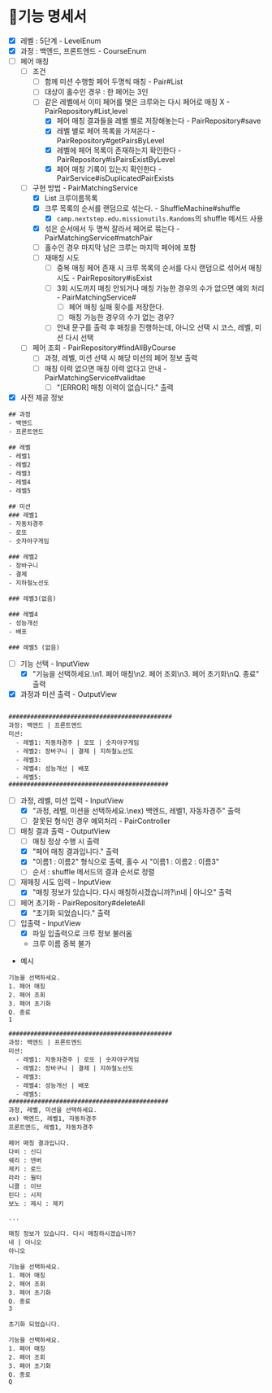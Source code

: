 # 🚀기능 명세서

- [x] 레벨 : 5단계 - LevelEnum
- [x] 과정 : 백엔드, 프론트엔드 - CourseEnum
- [ ] 페어 매칭 
  - [ ] 조건
    - [ ] 함께 미션 수행할 페어 두명씩 매칭 - Pair#List<Crew>
    - [ ] 대상이 홀수인 경우 : 한 페어는 3인
    - [ ] 같은 레벨에서 이미 페어를 맺은 크루와는 다시 페어로 매칭 X - PairRepository#List<Pair>,level
      - [x] 페어 매칭 결과들을 레벨 별로 저장해놓는다 - PairRepository#save
      - [x] 레벨 별로 페어 목록을 가져온다 - PairRepository#getPairsByLevel
      - [x] 레벨에 페어 목록이 존재하는지 확인한다 - PairRepository#isPairsExistByLevel
      - [x] 페어 매칭 기록이 있는지 확인한다 - PairService#isDuplicatedPairExists
  - [ ] 구현 방법 - PairMatchingService
    - [x] List<String> 크루이름목록
    - [x] 크루 목록의 순서를 랜덤으로 섞는다. - ShuffleMachine#shuffle
      - [x] `camp.nextstep.edu.missionutils.Randoms`의 shuffle 메서드 사용
    - [x] 섞은 순서에서 두 명씩 잘라서 페어로 묶는다 - PairMatchingService#matchPair
    - [ ] 홀수인 경우 마지막 남은 크루는 마지막 페어에 포함
    - [ ] 재매칭 시도
      - [ ] 중복 매칭 페어 존재 시 크루 목록의 순서를 다시 랜덤으로 섞어서 매칭 시도 - PairRepository#isExist
      - [ ] 3회 시도까지 매칭 안되거나 매칭 가능한 경우의 수가 없으면 예외 처리 - PairMatchingService#
        - [ ] 페어 매칭 실패 횟수를 저장한다.
        - [ ] 매칭 가능한 경우의 수가 없는 경우?
      - [ ] 안내 문구를 출력 후 매칭을 진행하는데, 아니오 선택 시 코스, 레벨, 미션 다시 선택
  - [ ] 페어 조회  - PairRepository#findAllByCourse
    - [ ] 과정, 레벨, 미션 선택 시 해당 미션의 페어 정보 출력
    - [ ] 매칭 이력 없으면 매칭 이력 없다고 안내 - PairMatchingService#validtae
      - [ ] "[ERROR] 매칭 이력이 없습니다." 출력
- [x] 사전 제공 정보
```
## 과정
- 백엔드
- 프론트엔드

## 레벨
- 레벨1
- 레벨2
- 레벨3
- 레벨4
- 레벨5

## 미션
### 레벨1
- 자동차경주
- 로또
- 숫자야구게임

### 레벨2
- 장바구니
- 결제
- 지하철노선도

### 레벨3(없음)

### 레벨4
- 성능개선
- 배포

### 레벨5 (없음)
```
- [ ] 기능 선택 - InputView
  - [x] "기능을 선택하세요.\n1. 페어 매칭\n2. 페어 조회\n3. 페어 초기화\nQ. 종료" 출력
- [x] 과정과 미션 출력 - OutputView
```

#############################################
과정: 백엔드 | 프론트엔드
미션:
  - 레벨1: 자동차경주 | 로또 | 숫자야구게임
  - 레벨2: 장바구니 | 결제 | 지하철노선도
  - 레벨3: 
  - 레벨4: 성능개선 | 배포
  - 레벨5: 
############################################
```
- [ ] 과정, 레벨, 미션 입력 - InputView
  - [x] "과정, 레벨, 미션을 선택하세요.\nex) 백엔드, 레벨1, 자동차경주" 출력
  - [ ] 잘못된 형식인 경우 예외처리 - PairController
- [ ] 매칭 결과 출력 - OutputView
  - [ ] 매칭 정상 수행 시 출력
  - [x] "페어 매칭 결과입니다." 출력
  - [x] "이름1 : 이름2" 형식으로 출력, 홀수 시 "이름1 : 이름2 : 이름3"
  - [ ] 순서 : shuffle 메서드의 결과 순서로 정렬
- [ ] 재매칭 시도 입력 - InputView
  - [x] "매칭 정보가 있습니다. 다시 매칭하시겠습니까?\n네 | 아니오" 출력
- [ ] 페어 초기화 - PairRepository#deleteAll
  - [x] "초기화 되었습니다." 출력
- [ ] 입출력 - InputView
  - [x] 파일 입출력으로 크루 정보 불러옴
  - 크루 이름 중복 불가

- 예시
```
기능을 선택하세요.
1. 페어 매칭
2. 페어 조회
3. 페어 초기화
Q. 종료
1

#############################################
과정: 백엔드 | 프론트엔드
미션:
  - 레벨1: 자동차경주 | 로또 | 숫자야구게임
  - 레벨2: 장바구니 | 결제 | 지하철노선도
  - 레벨3: 
  - 레벨4: 성능개선 | 배포
  - 레벨5: 
############################################
과정, 레벨, 미션을 선택하세요.
ex) 백엔드, 레벨1, 자동차경주
프론트엔드, 레벨1, 자동차경주

페어 매칭 결과입니다.
다비 : 신디
쉐리 : 덴버
제키 : 로드
라라 : 윌터
니콜 : 이브
린다 : 시저
보노 : 제시 : 제키

...

매칭 정보가 있습니다. 다시 매칭하시겠습니까?
네 | 아니오
아니오

기능을 선택하세요.
1. 페어 매칭
2. 페어 조회
3. 페어 초기화
Q. 종료
3

초기화 되었습니다. 

기능을 선택하세요.
1. 페어 매칭
2. 페어 조회
3. 페어 초기화
Q. 종료
Q
```